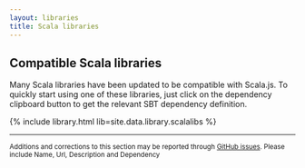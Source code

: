 ```yaml
---
layout: libraries
title: Scala libraries
---
```


## Compatible Scala libraries

Many Scala libraries have been updated to be compatible with Scala.js. To quickly start using one of these libraries,
just click on the dependency clipboard button to get the relevant SBT dependency definition.

{% include library.html lib=site.data.library.scalalibs %}

-------

<small markdown="1">Additions and corrections to this section may be reported through
[GitHub issues](https://github.com/scala-js/scala-js-website/issues). Please include Name, Url, Description and
Dependency</small>
